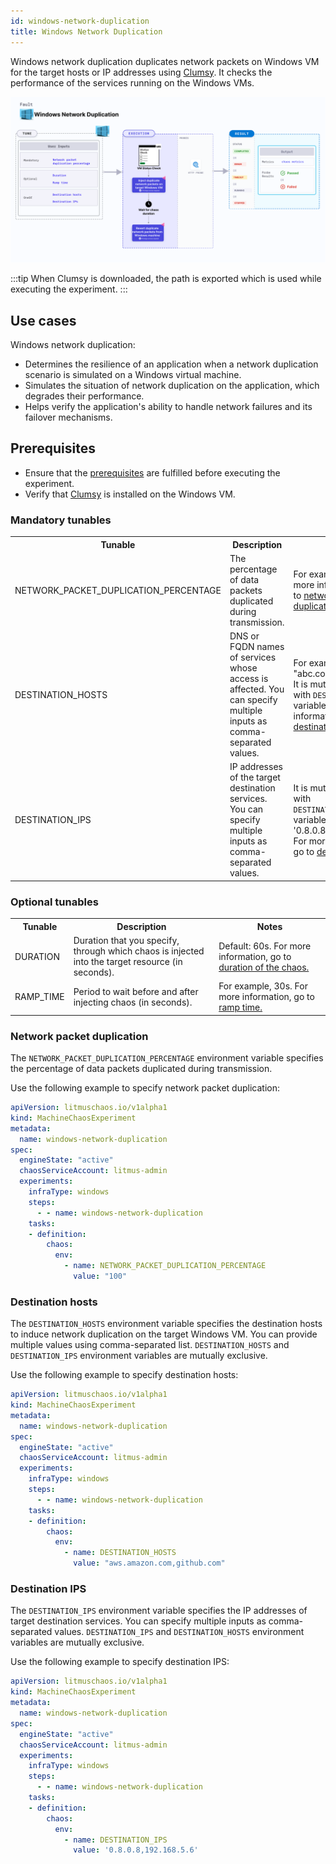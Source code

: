 ```yaml
---
id: windows-network-duplication
title: Windows Network Duplication
---
```


Windows network duplication duplicates network packets on Windows VM for the target hosts or IP addresses using [Clumsy](https://jagt.github.io/clumsy/). It checks the performance of the services running on the Windows VMs.

![Windows Network Duplication](./static/images/windows-network-duplication.png)

:::tip
When Clumsy is downloaded, the path is exported which is used while executing the experiment. 
:::

## Use cases

Windows network duplication:
- Determines the resilience of an application when a network duplication scenario is simulated on a Windows virtual machine.
- Simulates the situation of network duplication on the application, which degrades their performance.
- Helps verify the application's ability to handle network failures and its failover mechanisms.

## Prerequisites
- Ensure that the [prerequisites](/docs/chaos-engineering/faults/chaos-faults/windows/prerequisites) are fulfilled before executing the experiment.
- Verify that [Clumsy](https://app.harness.io/public/shared/tools/chaos/windows/clumsy-0.3-win64-a.zip) is installed on the Windows VM.

### Mandatory tunables

   <table>
      <tr>
        <th> Tunable </th>
        <th> Description </th>
        <th> Notes </th>
      </tr>
      <tr>
        <td> NETWORK_PACKET_DUPLICATION_PERCENTAGE </td>
        <td> The percentage of data packets duplicated during transmission. </td>
        <td> For example, 100. For more information, go to <a href="#network-packet-duplication"> network packet duplication. </a></td>
      </tr>
      <tr>
          <td> DESTINATION_HOSTS </td>
          <td> DNS or FQDN names of services whose access is affected. You can specify multiple inputs as comma-separated values. </td>
          <td> For example, "abc.com,github.com". It is mutually exclusive with <code>DESTINATION_IPS</code> variable. For more information, go to <a href="#destination-hosts"> destination hosts. </a></td>
      </tr>
      <tr>
        <td> DESTINATION_IPS </td>
        <td> IP addresses of the target destination services. You can specify multiple inputs as comma-separated values.</td>
        <td> It is mutually exclusive with <code>DESTINATION_HOSTS</code> variable. For example, '0.8.0.8,192.168.5.6'. For more information, go to <a href="#destination-ips"> destination IPs. </a></td>
      </tr>
    </table>

### Optional tunables
   <table>
      <tr>
        <th> Tunable </th>
        <th> Description </th>
        <th> Notes </th>
      </tr>
      <tr>
        <td> DURATION </td>
        <td> Duration that you specify, through which chaos is injected into the target resource (in seconds).</td>
        <td> Default: 60s. For more information, go to <a href="/docs/chaos-engineering/faults/chaos-faults/common-tunables-for-all-faults#duration-of-the-chaos"> duration of the chaos. </a></td>
      </tr>
      <tr>
        <td> RAMP_TIME </td>
        <td> Period to wait before and after injecting chaos (in seconds). </td>
        <td> For example, 30s. For more information, go to <a href="/docs/chaos-engineering/faults/chaos-faults/common-tunables-for-all-faults#ramp-time"> ramp time. </a></td>
      </tr>
    </table>

### Network packet duplication

The `NETWORK_PACKET_DUPLICATION_PERCENTAGE` environment variable specifies the percentage of data packets duplicated during transmission.

Use the following example to specify network packet duplication:

[embedmd]:# (./static/manifests/windows-network-duplication/network-packet-duplication.yaml yaml)
```yaml
apiVersion: litmuschaos.io/v1alpha1
kind: MachineChaosExperiment
metadata:
  name: windows-network-duplication
spec:
  engineState: "active"
  chaosServiceAccount: litmus-admin
  experiments:
    infraType: windows
    steps:
      - - name: windows-network-duplication
    tasks:
    - definition:
        chaos:
          env:
            - name: NETWORK_PACKET_DUPLICATION_PERCENTAGE
              value: "100"
```

### Destination hosts
The `DESTINATION_HOSTS` environment variable specifies the destination hosts to induce network duplication on the target Windows VM. You can provide multiple values using comma-separated list. 
`DESTINATION_HOSTS` and `DESTINATION_IPS` environment variables are mutually exclusive.

Use the following example to specify destination hosts:

[embedmd]:# (./static/manifests/windows-network-duplication/destination-hosts.yaml yaml)
```yaml
apiVersion: litmuschaos.io/v1alpha1
kind: MachineChaosExperiment
metadata:
  name: windows-network-duplication
spec:
  engineState: "active"
  chaosServiceAccount: litmus-admin
  experiments:
    infraType: windows
    steps:
      - - name: windows-network-duplication
    tasks:
    - definition:
        chaos:
          env:
            - name: DESTINATION_HOSTS
              value: "aws.amazon.com,github.com"
```

### Destination IPS

The `DESTINATION_IPS` environment variable specifies the IP addresses of target destination services. You can specify multiple inputs as comma-separated values. 
`DESTINATION_IPS` and `DESTINATION_HOSTS` environment variables are mutually exclusive.

Use the following example to specify destination IPS:

[embedmd]:# (./static/manifests/windows-network-duplication/destination-ips.yaml yaml)
```yaml
apiVersion: litmuschaos.io/v1alpha1
kind: MachineChaosExperiment
metadata:
  name: windows-network-duplication
spec:
  engineState: "active"
  chaosServiceAccount: litmus-admin
  experiments:
    infraType: windows
    steps:
      - - name: windows-network-duplication
    tasks:
    - definition:
        chaos:
          env:
            - name: DESTINATION_IPS
              value: '0.8.0.8,192.168.5.6'
```